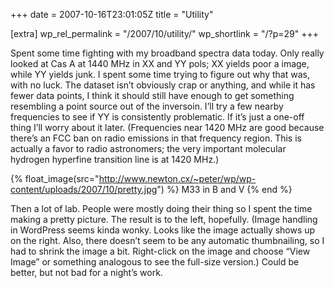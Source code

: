 +++
date = 2007-10-16T23:01:05Z
title = "Utility"

[extra]
wp_rel_permalink = "/2007/10/utility/"
wp_shortlink = "/?p=29"
+++

Spent some time fighting with my broadband spectra data today. Only really
looked at Cas A at 1440 MHz in XX and YY pols; XX yields poor a image, while
YY yields junk. I spent some time trying to figure out why that was, with no
luck. The dataset isn’t obviously crap or anything, and while it has fewer
data points, I think it should still have enough to get something resembling a
point source out of the inversoin. I’ll try a few nearby frequencies to see if
YY is consistently problematic. If it’s just a one-off thing I’ll worry about
it later. (Frequencies near 1420 MHz are good because there’s an FCC ban on
radio emissions in that frequency region. This is actually a favor to radio
astronomers; the very important molecular hydrogen hyperfine transition line
is at 1420 MHz.)

{% float_image(src="http://www.newton.cx/~peter/wp/wp-content/uploads/2007/10/pretty.jpg") %}
M33 in B and V
{% end %}

Then a lot of lab. People were mostly doing their thing so I spent the time
making a pretty picture. The result is to the left, hopefully. (Image handling
in WordPress seems kinda wonky. Looks like the image actually shows up on the
right. Also, there doesn’t seem to be any automatic thumbnailing, so I had to
shrink the image a bit. Right-click on the image and choose “View Image” or
something analogous to see the full-size version.) Could be better, but not
bad for a night’s work.
